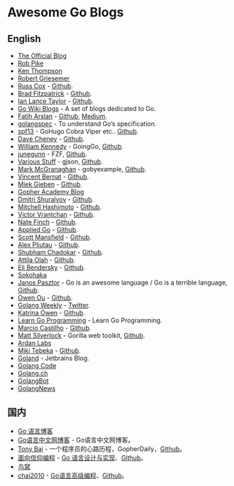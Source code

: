 # Awesome Go Blogs


## English

- [The Official Blog](https://blog.golang.org/)
- [Rob Pike](https://github.com/robpike)
- [Ken Thompson](https://github.com/ken)
- [Robert Griesemer](https://github.com/griesemer)
- [Russ Cox](https://swtch.com/~rsc/) - [Github](https://github.com/rsc).
- [Brad Fitzpatrick](http://bradfitz.com/) - [Github](https://github.com/bradfitz).
- [Ian Lance Taylor](https://www.airs.com/blog/) - [Github](https://github.com/ianlancetaylor).
- [Go Wiki Blogs](https://github.com/golang/go/wiki/Blogs) - A set of blogs dedicated to Go.
- [Fatih Arslan](https://arslan.io/) - [Github](https://github.com/fatih/), [Medium](https://medium.com/@farslan).
- [golangspec](https://medium.com/golangspec) - To understand Go’s specification.
- [spf13](https://spf13.com/) - GoHugo Cobra Viper etc.. [Github](https://github.com/spf13).
- [Dave Cheney](https://dave.cheney.net/) - [Github](https://github.com/davecheney).
- [William Kennedy](http://www.goinggo.net/) - GoingGo, [Github](https://github.com/goinggo).
- [junegunn](https://junegunn.kr/) - FZF, [Github](https://github.com/junegunn).
- [Various Stuff](https://tidwall.com/) - gjson, [Github](https://github.com/tidwall/).
- [Mark McGranaghan](https://markmcgranaghan.com/) - gobyexample, [Github](https://github.com/mmcgrana).
- [Vincent Bernat](https://vincent.bernat.ch/en) - [Github](https://github.com/vincentbernat).
- [Miek Gieben](https://miek.nl/) - [Github](https://github.com/miekg/).
- [Gopher Academy Blog](https://blog.gopheracademy.com/)
- [Dmitri Shuralyov](https://dmitri.shuralyov.com/blog) - [Github](https://github.com/dmitshur).
- [Mitchell Hashimoto](http://mitchellh.com/) - [Github](https://github.com/mitchellh).
- [Victor Vrantchan](https://groob.io/) - [Github](https://github.com/groob).
- [Nate Finch](https://npf.io/blog/) - [Github](https://github.com/natefinch).
- [Applied Go](https://appliedgo.net/) - [Github](https://github.com/appliedgo).
- [Scott Mansfield](http://blog.sgmansfield.com/) - [Github](https://github.com/ScottMansfield).
- [Alex Pliutau](https://pliutau.com/) - [Github](https://github.com/plutov).
- [Shubham Chadokar](https://schadokar.dev/) - [Github](https://github.com/schadokar).
- [Attila Olah](https://attilaolah.eu/) - [Github](https://github.com/attilaolah).
- [Eli Bendersky](https://eli.thegreenplace.net/) - [Github](https://github.com/eliben).
- [Sokohaka](http://tdoc.info/en/blog/)
- [Janos Pasztor](https://pasztor.at/) - Go is an awesome language / Go is a terrible language, [Github](https://github.com/janoszen).
- [Owen Ou](https://owenou.com/) - [Github](https://github.com/jingweno).
- [Golang Weekly](https://golangweekly.com/) - [Twitter](https://twitter.com/golangweekly).
- [Katrina Owen](http://whipperstacker.com/) - [Github](https://github.com/kytrinyx).
- [Learn Go Programming](https://blog.learngoprogramming.com/) - Learn Go Programming.
- [Marcio Castilho](http://marcio.io/) - [Github](https://github.com/mcastilho).
- [Matt Silverlock](https://blog.questionable.services/) - Gorilla web toolkit, [Github](https://github.com/elithrar).
- [Ardan Labs](https://www.ardanlabs.com/blog/)
- [Miki Tebeka](https://www.353solutions.com/) - [Github](https://github.com/tebeka).
- [Goland](https://blog.jetbrains.com/go/) - Jetbrains Blog.
- [Golang Code](https://golangcode.com/)
- [Golang.ch](https://golang.ch/)
- [GolangBot](https://golangbot.com/)
- [GolangNews](https://golangnews.com/)


## 国内

- [Go 语言博客](https://blog.go-zh.org/)
- [Go语言中文网博客](http://blog.studygolang.com/) - Go语言中文网博客。
- [Tony Bai](https://tonybai.com/) - 一个程序员的心路历程，GopherDaily，[Github](https://github.com/bigwhite)。
- [面向信仰编程](https://draveness.me/) - [Go 语言设计与实现](https://draveness.me/golang/)、[Github](https://github.com/draveness)。
- [鸟窝](https://colobu.com/)
- [chai2010](https://chai2010.cn/) - [Go语言高级编程](https://chai2010.cn/advanced-go-programming-book/)、[Github](https://github.com/chai2010/)。

